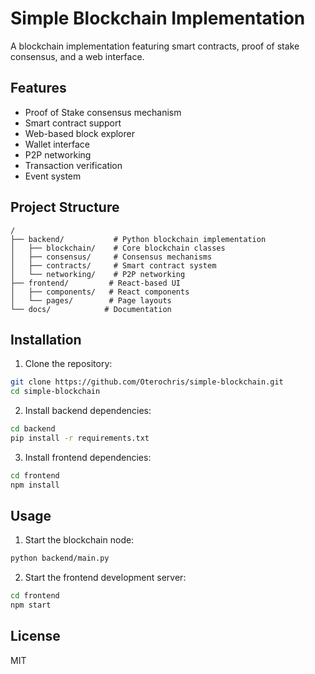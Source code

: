 # Simple Blockchain Implementation

A blockchain implementation featuring smart contracts, proof of stake consensus, and a web interface.

## Features

- Proof of Stake consensus mechanism
- Smart contract support
- Web-based block explorer
- Wallet interface
- P2P networking
- Transaction verification
- Event system

## Project Structure

```
/
├── backend/           # Python blockchain implementation
│   ├── blockchain/    # Core blockchain classes
│   ├── consensus/     # Consensus mechanisms
│   ├── contracts/     # Smart contract system
│   └── networking/    # P2P networking
├── frontend/         # React-based UI
│   ├── components/   # React components
│   └── pages/        # Page layouts
└── docs/            # Documentation
```

## Installation

1. Clone the repository:
```bash
git clone https://github.com/Oterochris/simple-blockchain.git
cd simple-blockchain
```

2. Install backend dependencies:
```bash
cd backend
pip install -r requirements.txt
```

3. Install frontend dependencies:
```bash
cd frontend
npm install
```

## Usage

1. Start the blockchain node:
```bash
python backend/main.py
```

2. Start the frontend development server:
```bash
cd frontend
npm start
```

## License

MIT
